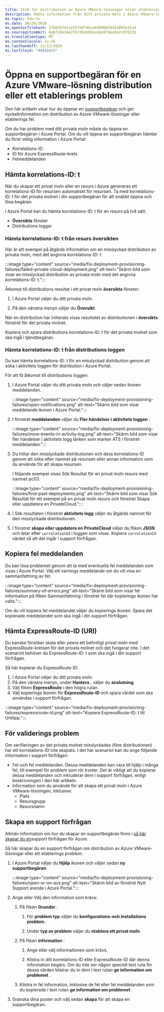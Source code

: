 ```yaml
---
title: Stöd för distribution av Azure VMware-lösningar eller etablerings problem
description: Hämta information från ditt privata moln i Azure VMware-lösningen för att skicka en tjänstbegäran om distribution av en Azure VMware-lösning eller ett etablerings problem.
ms.topic: how-to
ms.date: 10/28/2020
ms.openlocfilehash: 27b645f4ca225fdd74bca6499b6581b3803e41a4
ms.sourcegitcommit: 6ab718e1be2767db2605eeebe974ee9e2c07022b
ms.translationtype: MT
ms.contentlocale: sv-SE
ms.lasthandoff: 11/12/2020
ms.locfileid: "94542413"
---
```

# <a name="open-a-support-request-for-an-azure-vmware-solution-deployment-or-provisioning-failure"></a>Öppna en supportbegäran för en Azure VMware-lösning distribution eller ett etablerings problem

Den här artikeln visar hur du öppnar en [supportbegäran](https://rc.portal.azure.com/#create/Microsoft.Support) och ger nyckelinformation om distribution av Azure VMware-lösningar eller etablerings fel. 

Om du har problem med ditt privata moln måste du öppna en supportbegäran i Azure Portal. Om du vill öppna en supportbegäran hämtar du först viktig information i Azure Portal:

- Korrelations-ID
- ID för Azure ExpressRoute-krets
- Felmeddelanden

## <a name="get-the-correlation-id"></a>Hämta korrelations-ID: t
 
När du skapar ett privat moln eller en resurs i Azure genereras ett korrelations-ID för resursen automatiskt för resursen. Ta med korrelations-ID: t för det privata molnet i din supportbegäran för att snabbt öppna och lösa begäran.

I Azure Portal kan du hämta korrelations-ID: t för en resurs på två sätt:

* **Översikts** fönster
* Distributions loggar
 
 ### <a name="get-the-correlation-id-from-the-resource-overview"></a>Hämta korrelations-ID: t från resurs översikten

Här är ett exempel på åtgärds information om en misslyckad distribution av privata moln, med det angivna korrelations-ID: t:

:::image type="content" source="media/fix-deployment-provisioning-failures/failed-private-cloud-deployment.png" alt-text="Skärm bild som visar en misslyckad distribution av privata moln med det angivna korrelations-ID: t.":::

Åtkomst till distributions resultat i ett privat moln **översikts** fönster:

1. I Azure Portal väljer du ditt privata moln.

1. På den vänstra menyn väljer du **Översikt**.

När en distribution har initierats visas resultatet av distributionen i **översikts** fönstret för det privata molnet.

Kopiera och spara distributions korrelations-ID: t för det privata molnet som ska ingå i tjänstbegäran.

### <a name="get-the-correlation-id-from-the-deployment-log"></a>Hämta korrelations-ID: t från distributions loggen

Du kan hämta korrelations-ID: t för en misslyckad distribution genom att söka i aktivitets loggen för distribution i Azure Portal.

För att få åtkomst till distributions loggen:

1. I Azure Portal väljer du ditt privata moln och väljer sedan ikonen meddelanden.

   :::image type="content" source="media/fix-deployment-provisioning-failures/open-notifications.png" alt-text="Skärm bild som visar meddelande ikonen i Azure Portal.":::

1. I fönstret **meddelanden** väljer du **Fler händelser i aktivitets loggen** :

    :::image type="content" source="media/fix-deployment-provisioning-failures/more-events-in-activity-log.png" alt-text="Skärm bild som visar fler händelser i aktivitets logg länken som marker ATS i fönstret meddelanden.":::

1. Du hittar den misslyckade distributionen och dess korrelations-ID genom att söka efter namnet på resursen eller annan information som du använde för att skapa resursen. 

    I följande exempel visas Sök Resultat för en privat moln resurs med namnet pc03.
 
    :::image type="content" source="media/fix-deployment-provisioning-failures/find-past-deployments.png" alt-text="Skärm bild som visar Sök Resultat för ett exempel på en privat moln resurs och fönstret Skapa eller uppdatera en PrivateCloud.":::
 
1. I Sök resultaten i fönstret **aktivitets logg** väljer du åtgärds namnet för den misslyckade distributionen.

1. I fönstret **skapa eller uppdatera en PrivateCloud** väljer du fliken **JSON** och letar efter `correlationId` i loggen som visas. Kopiera `correlationId` värdet så att det ingår i support förfrågan. 
 
## <a name="copy-error-messages"></a>Kopiera fel meddelanden

Du kan lösa problemet genom att ta med eventuella fel meddelanden som visas i Azure Portal. Välj ett varnings meddelande om du vill visa en sammanfattning av fel:
 
:::image type="content" source="media/fix-deployment-provisioning-failures/summary-of-errors.png" alt-text="Skärm bild som visar fel information på fliken Sammanfattning i fönstret fel där kopierings ikonen har valts.":::

Om du vill kopiera fel meddelandet väljer du kopierings ikonen. Spara det kopierade meddelandet som ska ingå i din support förfrågan.
 
## <a name="get-the-expressroute-id-uri"></a>Hämta ExpressRoute-ID (URI)
 
Du kanske försöker skala eller peera ett befintligt privat moln med ExpressRoute-kretsen för det privata molnet och det fungerar inte. I det scenariot behöver du ExpressRoute-ID: t som ska ingå i din support förfrågan.

Så här kopierar du ExpressRoute-ID:

1. I Azure Portal väljer du ditt privata moln.
1. På den vänstra menyn, under **Hantera** , väljer du **anslutning**. 
1. Välj fliken **ExpressRoute** i den högra rutan.
1. Välj kopierings ikonen för **ExpressRoute-ID** och spara värdet som ska användas i support förfrågan.
 
:::image type="content" source="media/fix-deployment-provisioning-failures/expressroute-id.png" alt-text="Kopiera ExpressRoute-ID: t till Urklipp."::: 
 
## <a name="pre-validation-failures"></a>För validerings problem

Om verifieringen av det privata molnet misslyckades (före distributionen) har ett korrelations-ID inte skapats. I det här scenariot kan du ange följande information i support förfrågan:

- Fel-och fel meddelanden. Dessa meddelanden kan vara till hjälp i många fel, till exempel för problem som rör kvoter. Det är viktigt att du kopierar dessa meddelanden och inkluderar dem i support förfrågan, enligt beskrivningen i den här artikeln.
- Information som du använde för att skapa ett privat moln i Azure VMware-lösningen, inklusive:
  - Plats
  - Resursgrupp
  - Resursnamn

## <a name="create-your-support-request"></a>Skapa en support förfrågan

Allmän information om hur du skapar en supportbegäran finns i [så här skapar du en](../azure-portal/supportability/how-to-create-azure-support-request.md)support förfrågan för Azure. 

Så här skapar du en support förfrågan om distribution av Azure VMware-lösningar eller ett etablerings problem:

1. I Azure Portal väljer du **Hjälp** ikonen och väljer sedan **ny supportbegäran**.

    :::image type="content" source="media/fix-deployment-provisioning-failures/open-sr-on-avs.png" alt-text="Skärm bild av fönstret Nytt Support ärende i Azure Portal.":::

1. Ange eller Välj den information som krävs:

   1. På fliken **Grunder** :

      1. För **problem typ** väljer du **konfigurations-och installations problem**.

      1. Under **typ av problem** väljer du **etablera ett privat moln**.

   1. På fliken **information** :

      1. Ange eller välj informationen som krävs.

      1. Klistra in ditt korrelations-ID eller ExpressRoute-ID där denna information begärs. Om du inte ser någon speciell text ruta för dessa värden klistrar du in dem i text rutan **ge information om problemet** .

    1. Klistra in fel information, inklusive de fel eller fel meddelanden som du kopierade i text rutan **ge information om problemet** .

1. Granska dina poster och välj sedan **skapa** för att skapa en supportbegäran.
